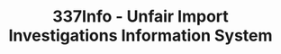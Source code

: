 ---
layout: default
bigquery: https://console.cloud.google.com/bigquery?p=patents-public-data&d=usitc_investigations&page=dataset&project=sheets-management-319211
citation: US International Trade Commission 337Info Unfair Import Investigations Information
  System
contributors: US International Trade Comission
cost: None
description: US International Trade Commission 337Info Unfair Import Investigations
  Information System contains data on investigations done under Section 337. Section
  337 declares the infringement of certain statutory intellectual property rights
  and other forms of unfair competition in import trade to be unlawful practices.
  Most Section 337 investigations involve allegations of patent or registered trademark
  infringement.
documentation: FAQ and tutorial available on the site
last_edit: 04/08/2022, 20:45:40
location: https://pubapps2.usitc.gov/337external/
maintained_by: US International Trade Comission
schema_fields:
- docketNo
- scheduledStartDateEvidHear
- respondent
- dateOfPublicationFrNotice
- investigationNo
- endDateMarkmanHearing
- scheduledEndDateEvidHear
- patentNumbers
- finalIdOnViolationDue
- patentNumber
- gcAttorney
- teoReliefGranted
- ouiiAttorney
- startDateMarkmanHearing
- trademarkNumbers
- cafcAppeals
- finalIdOnViolationIssue
- teoIdIssueDate
- finalDetViolation
- markmanHearing
- finalDetNoViolation
- actualEndDateEvidHear
- aljAssigned
- teoProceedingInvolved
- complainant
- ouiiParticipation
- investigationType
- publication_number
- investigationTermDate
- issueDateOtherNonFinal
- htsNumbers
- targetDate
- internalRemand
- currentActiveALJ
- dateComplaintFiled
- dateCreated
- actualStartDateEvidHear
- copyrightNumbers
- invUnfairAct
- id
- lastUpdated
- title
- currentStatus
- teoIdDueDate
shortname: unfair_import_investigations
tags:
- import
- legal
- trade
timeframe: 2008-2021 (prior to 2008 downloadable as a JSON file)
title: 337Info - Unfair Import Investigations Information System
uuid: 2721f5ec-e599-4890-9265-9706719fc71e
---